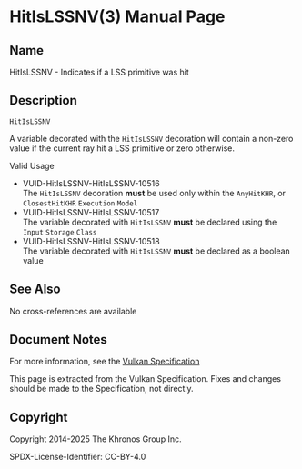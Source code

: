 # HitIsLSSNV(3) Manual Page

## Name

HitIsLSSNV - Indicates if a LSS primitive was hit



## [](#_description)Description

`HitIsLSSNV`

A variable decorated with the `HitIsLSSNV` decoration will contain a non-zero value if the current ray hit a LSS primitive or zero otherwise.

Valid Usage

- [](#VUID-HitIsLSSNV-HitIsLSSNV-10516)VUID-HitIsLSSNV-HitIsLSSNV-10516  
  The `HitIsLSSNV` decoration **must** be used only within the `AnyHitKHR`, or `ClosestHitKHR` `Execution` `Model`
- [](#VUID-HitIsLSSNV-HitIsLSSNV-10517)VUID-HitIsLSSNV-HitIsLSSNV-10517  
  The variable decorated with `HitIsLSSNV` **must** be declared using the `Input` `Storage` `Class`
- [](#VUID-HitIsLSSNV-HitIsLSSNV-10518)VUID-HitIsLSSNV-HitIsLSSNV-10518  
  The variable decorated with `HitIsLSSNV` **must** be declared as a boolean value

## [](#_see_also)See Also

No cross-references are available

## [](#_document_notes)Document Notes

For more information, see the [Vulkan Specification](https://registry.khronos.org/vulkan/specs/latest/html/vkspec.html#HitIsLSSNV)

This page is extracted from the Vulkan Specification. Fixes and changes should be made to the Specification, not directly.

## [](#_copyright)Copyright

Copyright 2014-2025 The Khronos Group Inc.

SPDX-License-Identifier: CC-BY-4.0